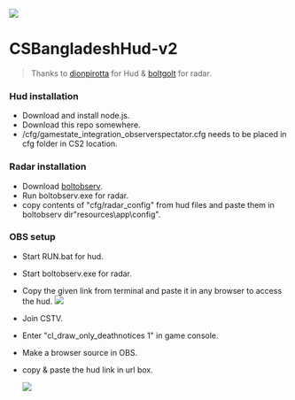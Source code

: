 ![](https://i.postimg.cc/FsfLgg9V/Screenshot-2024-11-22-13-27-35.png)

# CSBangladeshHud-v2
> Thanks to [dionpirotta](https://github.com/dionpirotta/Custom-CSGO-HUD#examples) for Hud & [boltgolt](https://github.com/boltgolt/boltobserv?tab=readme-ov-file) for radar.

### Hud installation
- Download and install node.js.
- Download this repo somewhere.
- /cfg/gamestate_integration_observerspectator.cfg needs to be placed in cfg folder in CS2 location.

### Radar installation
- Download [boltobserv](https://github.com/boltgolt/boltobserv?tab=readme-ov-file).
- Run boltobserv.exe for radar.
- copy contents of "cfg/radar_config" from hud files and paste them in boltobserv dir"resources\app\config".

### OBS setup 
- Start RUN.bat for hud.
- Start boltobserv.exe for radar.
- Copy the given link from terminal and paste it in any browser to access the hud.
    ![](https://i.postimg.cc/G2SV64wK/image-2023-10-16-190538812.png)
- Join CSTV.
- Enter "cl_draw_only_deathnotices 1" in game console.
- Make a browser source in OBS.
- copy & paste the hud link in url box.

    ![](https://i.postimg.cc/DfL9L646/image-2023-10-17-105054631.png)
